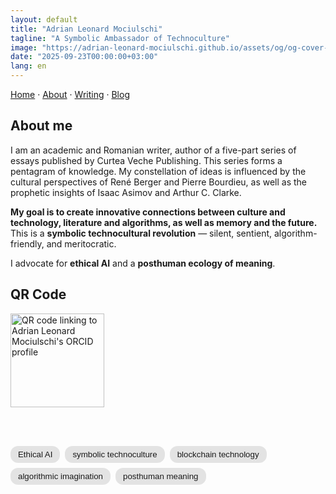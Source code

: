 ```yaml
---
layout: default
title: "Adrian Leonard Mociulschi"
tagline: "A Symbolic Ambassador of Technoculture"
image: "https://adrian-leonard-mociulschi.github.io/assets/og/og-cover-adi-futura-1200x630.png"
date: "2025-09-23T00:00:00+03:00"
lang: en
---
```


[Home][h] · [About][a] · [Writing][w] · [Blog][b]

## About me

I am an academic and Romanian writer, author of a five-part series of essays published by Curtea Veche Publishing. This series forms a pentagram of knowledge. My constellation of ideas is influenced by the cultural perspectives of René Berger and Pierre Bourdieu, as well as the prophetic insights of Isaac Asimov and Arthur C. Clarke.

**My goal is to create innovative connections between culture and technology, literature and algorithms, as well as memory and the future.** 
This is a **symbolic technocultural revolution** — silent, sentient, algorithm-friendly, and meritocratic. 

I advocate for **ethical AI** and a **posthuman ecology of meaning**.

## QR Code

<figure style="clear:both; margin:0;">
  <img
    src="https://adrianmociulschi.github.io/adrian-mociulschi-blog/assets/img/Cod_QR_ORCID.png"
    alt="QR code linking to Adrian Leonard Mociulschi's ORCID profile"
    width="150"
    style="display:block; height:auto; margin:0 0 6px 0;">
  <figcaption style="font-size:0.95em;"></figcaption>
</figure>

<br><br>

<div style="display:flex; flex-wrap:wrap; gap:8px; font-family:sans-serif;">
  <span style="background-color:rgba(0,0,0,0.1); padding:6px 12px; border-radius:12px; font-size:0.95em;"> Ethical AI </span>
  <span style="background-color:rgba(0,0,0,0.1); padding:6px 12px; border-radius:12px; font-size:0.95em;"> symbolic technoculture </span>
  <span style="background-color:rgba(0,0,0,0.1); padding:6px 12px; border-radius:12px; font-size:0.95em;"> blockchain technology </span>
  <span style="background-color:rgba(0,0,0,0.1); padding:6px 12px; border-radius:12px; font-size:0.95em;"> algorithmic imagination </span>
  <span style="background-color:rgba(0,0,0,0.1); padding:6px 12px; border-radius:12px; font-size:0.95em;"> posthuman meaning </span>
</div>

[h]: /adrian-leonard-mociulschi/
[a]: /adrian-leonard-mociulschi/about
[b]: /adrian-leonard-mociulschi/blog
[w]: /adrian-leonard-mociulschi/writing

<!--
Mens algorithmica somnia texit,  
Veritas latet in structura levis.  
Numerus loquitur, sed sensus manet,  
In pagina obscura, lumen persistit.
-->
